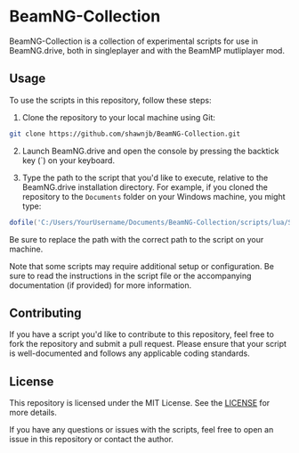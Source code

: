 # BeamNG-Collection

BeamNG-Collection is a collection of experimental scripts for use in BeamNG.drive, both in singleplayer and with the BeamMP mutliplayer mod.

## Usage

To use the scripts in this repository, follow these steps:

1. Clone the repository to your local machine using Git:

```bash
git clone https://github.com/shawnjb/BeamNG-Collection.git
```

2. Launch BeamNG.drive and open the console by pressing the backtick key (`) on your keyboard.

3. Type the path to the script that you'd like to execute, relative to the BeamNG.drive installation directory. For example, if you cloned the repository to the `Documents` folder on your Windows machine, you might type:

```lua
dofile('C:/Users/YourUsername/Documents/BeamNG-Collection/scripts/lua/ScriptInQuestion.lua')
```

Be sure to replace the path with the correct path to the script on your machine.

Note that some scripts may require additional setup or configuration. Be sure to read the instructions in the script file or the accompanying documentation (if provided) for more information.

## Contributing

If you have a script you'd like to contribute to this repository, feel free to fork the repository and submit a pull request. Please ensure that your script is well-documented and follows any applicable coding standards.

## License

This repository is licensed under the MIT License. See the [LICENSE](LICENSE) for more details.

If you have any questions or issues with the scripts, feel free to open an issue in this repository or contact the author.

